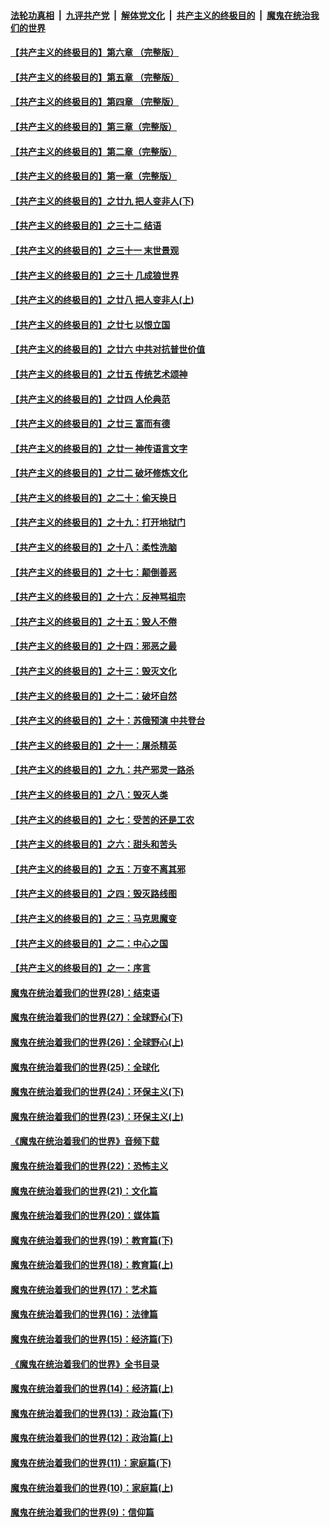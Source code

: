 

####  [法轮功真相](../../../../basic/blob/master/README.md?t=06211931) &nbsp;|&nbsp; [九评共产党](../../../../9ping.md/blob/master/README.md?t=06211931) &nbsp;|&nbsp; [解体党文化](../../../../jtdwh.md/blob/master/README.md?t=06211931)  &nbsp;|&nbsp; [共产主义的终极目的](../../../../gczydzjmd.md/blob/master/README.md?t=06211931) &nbsp;|&nbsp; [魔鬼在统治我们的世界](../../../../mgztzwmdsj.md/blob/master/README.md?t=06211931) 

#### [【共产主义的终极目的】第六章 （完整版）](../pages/nsc422/n11428913.md?t=06211931) 

#### [【共产主义的终极目的】第五章 （完整版）](../pages/nsc422/n11428912.md?t=06211931) 

#### [【共产主义的终极目的】第四章 （完整版）](../pages/nsc422/n11428907.md?t=06211931) 

#### [【共产主义的终极目的】第三章（完整版）](../pages/nsc422/n11428848.md?t=06211931) 

#### [【共产主义的终极目的】第二章（完整版）](../pages/nsc422/n11428831.md?t=06211931) 

#### [【共产主义的终极目的】第一章（完整版）](../pages/nsc422/n11417651.md?t=06211931) 

#### [【共产主义的终极目的】之廿九 把人变非人(下)](../pages/nsc422/n11344140.md?t=06211931) 

#### [【共产主义的终极目的】之三十二 结语](../pages/nsc422/n11360535.md?t=06211931) 

#### [【共产主义的终极目的】之三十一 末世景观](../pages/nsc422/n11351129.md?t=06211931) 

#### [【共产主义的终极目的】之三十 几成狼世界](../pages/nsc422/n11348280.md?t=06211931) 

#### [【共产主义的终极目的】之廿八 把人变非人(上)](../pages/nsc422/n11340492.md?t=06211931) 

#### [【共产主义的终极目的】之廿七 以恨立国](../pages/nsc422/n11336944.md?t=06211931) 

#### [【共产主义的终极目的】之廿六 中共对抗普世价值](../pages/nsc422/n11324785.md?t=06211931) 

#### [【共产主义的终极目的】之廿五 传统艺术颂神](../pages/nsc422/n11296396.md?t=06211931) 

#### [【共产主义的终极目的】之廿四 人伦典范](../pages/nsc422/n11296397.md?t=06211931) 

#### [【共产主义的终极目的】之廿三 富而有德](../pages/nsc422/n11283598.md?t=06211931) 

#### [【共产主义的终极目的】之廿一 神传语言文字](../pages/nsc422/n11263265.md?t=06211931) 

#### [【共产主义的终极目的】之廿二 破坏修炼文化](../pages/nsc422/n11245728.md?t=06211931) 

#### [【共产主义的终极目的】之二十：偷天换日](../pages/nsc422/n11238846.md?t=06211931) 

#### [【共产主义的终极目的】之十九：打开地狱门](../pages/nsc422/n11206376.md?t=06211931) 

#### [【共产主义的终极目的】之十八：柔性洗脑](../pages/nsc422/n11199994.md?t=06211931) 

#### [【共产主义的终极目的】之十七：颠倒善恶](../pages/nsc422/n11179782.md?t=06211931) 

#### [【共产主义的终极目的】之十六：反神骂祖宗](../pages/nsc422/n11166798.md?t=06211931) 

#### [【共产主义的终极目的】之十五：毁人不倦](../pages/nsc422/n11166792.md?t=06211931) 

#### [【共产主义的终极目的】之十四：邪恶之最](../pages/nsc422/n11150249.md?t=06211931) 

#### [【共产主义的终极目的】之十三：毁灭文化](../pages/nsc422/n11135227.md?t=06211931) 

#### [【共产主义的终极目的】之十二：破坏自然](../pages/nsc422/n11135214.md?t=06211931) 

#### [【共产主义的终极目的】之十：苏俄预演 中共登台](../pages/nsc422/n11118424.md?t=06211931) 

#### [【共产主义的终极目的】之十一：屠杀精英](../pages/nsc422/n11118442.md?t=06211931) 

#### [【共产主义的终极目的】之九：共产邪灵一路杀](../pages/nsc422/n11114139.md?t=06211931) 

#### [【共产主义的终极目的】之八：毁灭人类](../pages/nsc422/n11108503.md?t=06211931) 

#### [【共产主义的终极目的】之七：受苦的还是工农](../pages/nsc422/n11101809.md?t=06211931) 

#### [【共产主义的终极目的】之六：甜头和苦头](../pages/nsc422/n11096971.md?t=06211931) 

#### [【共产主义的终极目的】之五：万变不离其邪](../pages/nsc422/n11091285.md?t=06211931) 

#### [【共产主义的终极目的】之四：毁灭路线图](../pages/nsc422/n11086284.md?t=06211931) 

#### [【共产主义的终极目的】之三：马克思魔变](../pages/nsc422/n11061941.md?t=06211931) 

#### [【共产主义的终极目的】之二：中心之国](../pages/nsc422/n11047728.md?t=06211931) 

#### [【共产主义的终极目的】之一：序言](../pages/nsc422/n11086077.md?t=06211931) 

#### [魔鬼在统治着我们的世界(28)：结束语](../pages/nsc422/n10936246.md?t=06211931) 

#### [魔鬼在统治着我们的世界(27)：全球野心(下)](../pages/nsc422/n10928319.md?t=06211931) 

#### [魔鬼在统治着我们的世界(26)：全球野心(上)](../pages/nsc422/n10900318.md?t=06211931) 

#### [魔鬼在统治着我们的世界(25)：全球化](../pages/nsc422/n10788205.md?t=06211931) 

#### [魔鬼在统治着我们的世界(24)：环保主义(下)](../pages/nsc422/n10695307.md?t=06211931) 

#### [魔鬼在统治着我们的世界(23)：环保主义(上)](../pages/nsc422/n10688613.md?t=06211931) 

#### [《魔鬼在统治着我们的世界》音频下载](../pages/nsc422/n10635553.md?t=06211931) 

#### [魔鬼在统治着我们的世界(22)：恐怖主义](../pages/nsc422/n10614727.md?t=06211931) 

#### [魔鬼在统治着我们的世界(21)：文化篇](../pages/nsc422/n10597706.md?t=06211931) 

#### [魔鬼在统治着我们的世界(20)：媒体篇](../pages/nsc422/n10586579.md?t=06211931) 

#### [魔鬼在统治着我们的世界(19)：教育篇(下)](../pages/nsc422/n10564808.md?t=06211931) 

#### [魔鬼在统治着我们的世界(18)：教育篇(上)](../pages/nsc422/n10526970.md?t=06211931) 

#### [魔鬼在统治着我们的世界(17)：艺术篇](../pages/nsc422/n10499093.md?t=06211931) 

#### [魔鬼在统治着我们的世界(16)：法律篇](../pages/nsc422/n10485969.md?t=06211931) 

#### [魔鬼在统治着我们的世界(15)：经济篇(下)](../pages/nsc422/n10469975.md?t=06211931) 

#### [《魔鬼在统治着我们的世界》全书目录](../pages/nsc422/n10464261.md?t=06211931) 

#### [魔鬼在统治着我们的世界(14)：经济篇(上)](../pages/nsc422/n10457370.md?t=06211931) 

#### [魔鬼在统治着我们的世界(13)：政治篇(下)](../pages/nsc422/n10448270.md?t=06211931) 

#### [魔鬼在统治着我们的世界(12)：政治篇(上)](../pages/nsc422/n10444576.md?t=06211931) 

#### [魔鬼在统治着我们的世界(11)：家庭篇(下)](../pages/nsc422/n10440961.md?t=06211931) 

#### [魔鬼在统治着我们的世界(10)：家庭篇(上)](../pages/nsc422/n10435448.md?t=06211931) 

#### [魔鬼在统治着我们的世界(9)：信仰篇](../pages/nsc422/n10432159.md?t=06211931) 

